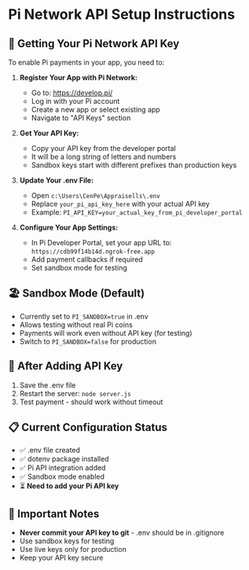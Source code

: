 # Pi Network API Setup Instructions

## 🔑 Getting Your Pi Network API Key

To enable Pi payments in your app, you need to:

1. **Register Your App with Pi Network:**
   - Go to: https://develop.pi/
   - Log in with your Pi account
   - Create a new app or select existing app
   - Navigate to "API Keys" section

2. **Get Your API Key:**
   - Copy your API key from the developer portal
   - It will be a long string of letters and numbers
   - Sandbox keys start with different prefixes than production keys

3. **Update Your .env File:**
   - Open `c:\Users\CenPe\Appraisells\.env`
   - Replace `your_pi_api_key_here` with your actual API key
   - Example: `PI_API_KEY=your_actual_key_from_pi_developer_portal`

4. **Configure Your App Settings:**
   - In Pi Developer Portal, set your app URL to: `https://cdb99f14b14d.ngrok-free.app`
   - Add payment callbacks if required
   - Set sandbox mode for testing

## 🏖️ Sandbox Mode (Default)

- Currently set to `PI_SANDBOX=true` in .env
- Allows testing without real Pi coins
- Payments will work even without API key (for testing)
- Switch to `PI_SANDBOX=false` for production

## 🔧 After Adding API Key

1. Save the .env file
2. Restart the server: `node server.js`
3. Test payment - should work without timeout

## 📋 Current Configuration Status

- ✅ .env file created
- ✅ dotenv package installed  
- ✅ Pi API integration added
- ✅ Sandbox mode enabled
- ⏳ **Need to add your Pi API key**

## 🚨 Important Notes

- **Never commit your API key to git** - .env should be in .gitignore
- Use sandbox keys for testing
- Use live keys only for production
- Keep your API key secure
